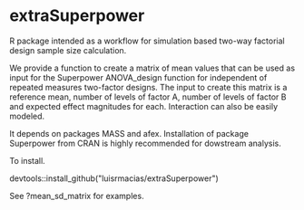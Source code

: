 # extraSuperpower
R package intended as a workflow for simulation based two-way factorial design sample size calculation.

We provide a function to create a matrix of mean values that can be used as input for the Superpower ANOVA_design function for independent of repeated measures two-factor designs. The input to create this matrix is a reference mean, number of levels of factor A, number of levels of factor B and expected effect magnitudes for each. Interaction can also be easily modeled.

It depends on packages MASS and afex. Installation of package Superpower from CRAN is highly recommended for dowstream analysis.

To install.

devtools::install_github("luisrmacias/extraSuperpower")

See ?mean_sd_matrix for examples.
